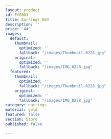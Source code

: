 ```yaml
---
layout: product
id: EYG003
title: Earrings 003
description: ''
price: '44'
images:
  default:
    thumbnail:
      optimized: ''
      fallback: "/images/Thumbnail-0228.jpg"
    original:
      optimized: ''
      fallback: "/images/IMG_0228.jpg"
  featured:
    thumbnail:
      optimized: ''
      fallback: "/images/Thumbnail-0228.jpg"
    original:
      optimized: ''
      fallback: "/images/IMG_0228.jpg"
category: earrings
material: gold
featured: false
section: Store
published: false

---
```

